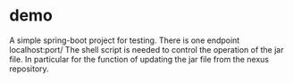 # demo
A simple spring-boot project for testing. There is one endpoint localhost:port/
The shell script is needed to control the operation of the jar file. In particular for the function of updating the jar file from the nexus repository.
